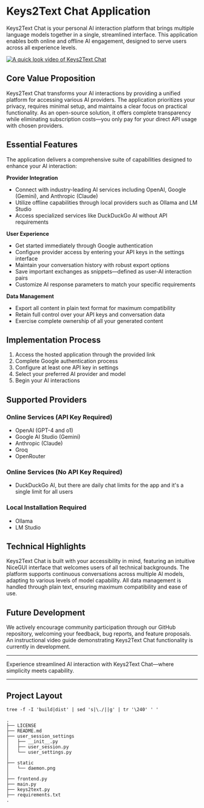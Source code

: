 # Keys2Text Chat Application

Keys2Text Chat is your personal AI interaction platform that brings multiple language models together in a single, streamlined interface. This application enables both online and offline AI engagement, designed to serve users across all experience levels.


[![A quick look video of Keys2Text Chat](https://img.youtube.com/vi/h1bOAffFNHY/0.jpg)](https://youtube.com/live/h1bOAffFNHY?feature=share)



## Core Value Proposition

Keys2Text Chat transforms your AI interactions by providing a unified platform for accessing various AI providers. The application prioritizes your privacy, requires minimal setup, and maintains a clear focus on practical functionality. As an open-source solution, it offers complete transparency while eliminating subscription costs—you only pay for your direct API usage with chosen providers.

## Essential Features

The application delivers a comprehensive suite of capabilities designed to enhance your AI interaction:

**Provider Integration**
- Connect with industry-leading AI services including OpenAI, Google (Gemini), and Anthropic (Claude)
- Utilize offline capabilities through local providers such as Ollama and LM Studio
- Access specialized services like DuckDuckGo AI without API requirements

**User Experience**
- Get started immediately through Google authentication
- Configure provider access by entering your API keys in the settings interface
- Maintain your conversation history with robust export options
- Save important exchanges as snippets—defined as user-AI interaction pairs
- Customize AI response parameters to match your specific requirements

**Data Management**
- Export all content in plain text format for maximum compatibility
- Retain full control over your API keys and conversation data
- Exercise complete ownership of all your generated content

## Implementation Process

1. Access the hosted application through the provided link
2. Complete Google authentication process
3. Configure at least one API key in settings
4. Select your preferred AI provider and model
5. Begin your AI interactions

## Supported Providers

### Online Services (API Key Required)
- OpenAI (GPT-4 and o1)
- Google AI Studio (Gemini)
- Anthropic (Claude)
- Groq
- OpenRouter

### Online Services (No API Key Required)
- DuckDuckGo AI, but there are daily chat limits for the app and it's a single limit for all users

### Local Installation Required
- Ollama
- LM Studio

## Technical Highlights

Keys2Text Chat is built with your accessibility in mind, featuring an intuitive NiceGUI interface that welcomes users of all technical backgrounds. The platform supports continuous conversations across multiple AI models, adapting to various levels of model capability. All data management is handled through plain text, ensuring maximum compatibility and ease of use.

## Future Development

We actively encourage community participation through our GitHub repository, welcoming your feedback, bug reports, and feature proposals. An instructional video guide demonstrating Keys2Text Chat functionality is currently in development.

---

Experience streamlined AI interaction with Keys2Text Chat—where simplicity meets capability.

---

## Project Layout

```
tree -f -I 'build|dist' | sed 's|\./||g' | tr '\240' ' '                        
```

```
.
├── LICENSE
├── README.md
├── user_session_settings
│   ├── __init__.py
│   ├── user_session.py
│   └── user_settings.py
│
├── static
│   └── daemon.png
│
├── frontend.py
├── main.py
├── keys2text.py
├── requirements.txt
.
```

